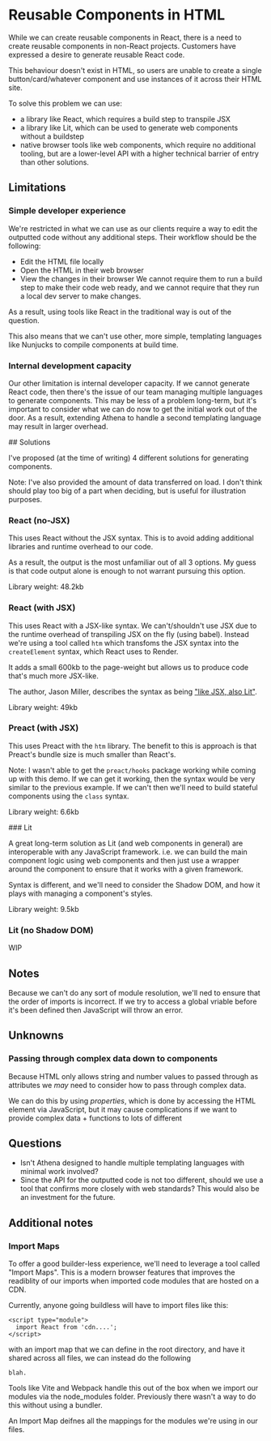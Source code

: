 # Reusable Components in HTML

While we can create reusable components in React, there is a need to create reusable components in non-React projects. Customers have expressed a desire to generate reusable React code.

This behaviour doesn't exist in HTML, so users are unable to create a single button/card/whatever component and use instances of it across their HTML site.

To solve this problem we can use:

- a library like React, which requires a build step to transpile JSX
- a library like Lit, which can be used to generate web components without a buildstep
- native browser tools like web components, which require no additional tooling, but are a lower-level API with a higher technical barrier of entry than other solutions.

## Limitations

### Simple developer experience

We're restricted in what we can use as our clients require a way to edit the outputted code without any additional steps. Their workflow should be the following:

- Edit the HTML file locally
- Open the HTML in their web browser
- View the changes in their browser
  We cannot require them to run a build step to make their code web ready, and we cannot require that they run a local dev server to make changes.

As a result, using tools like React in the traditional way is out of the question.

This also means that we can't use other, more simple, templating languages like Nunjucks to compile components at build time.

### Internal development capacity

Our other limitation is internal developer capacity. If we cannot generate React code, then there's the issue of our team managing multiple languages to generate components. This may be less of a problem long-term, but it's important to consider what we can do now to get the initial work out of the door. As a result, extending Athena to handle a second templating language may result in larger overhead.

## Solutions

I've proposed (at the time of writing) 4 different solutions for generating components.

Note: I've also provided the amount of data transferred on load. I don't think should play too big of a part when deciding, but is useful for illustration purposes.

### React (no-JSX)

This uses React without the JSX syntax. This is to avoid adding additional libraries and runtime overhead to our code.

As a result, the output is the most unfamiliar out of all 3 options. My guess is that code output alone is enough to not warrant pursuing this option.

Library weight: 48.2kb

### React (with JSX)

This uses React with a JSX-like syntax. We can't/shouldn't use JSX due to the runtime overhead of transpiling JSX on the fly (using babel). Instead we're using a tool called `htm` which transfoms the JSX syntax into the `createElement` syntax, which React uses to Render.

It adds a small 600kb to the page-weight but allows us to produce code that's much more JSX-like.

The author, Jason Miller, describes the syntax as being ["like JSX, also Lit"](feature/improve-messaging-when-syncing).

Library weight: 49kb

### Preact (with JSX)

This uses Preact with the `htm` library. The benefit to this is approach is that Preact's bundle size is much smaller than React's.

Note: I wasn't able to get the `preact/hooks` package working while coming up with this demo. If we can get it working, then the syntax would be very similar to the previous example. If we can't then we'll need to build stateful components using the `class` syntax.

Library weight: 6.6kb

### Lit

A great long-term solution as Lit (and web components in general) are interoperable with any JavaScript framework. i.e. we can build the main component logic using web components and then just use a wrapper around the component to ensure that it works with a given framework.

Syntax is different, and we'll need to consider the Shadow DOM, and how it plays with managing a component's styles.

Library weight: 9.5kb 

### Lit (no Shadow DOM)

WIP

## Notes

Because we can't do any sort of module resolution, we'll ned to ensure that the order of imports is incorrect. If we try to access a global vriable before it's been defined then JavaScript will throw an error.

## Unknowns

### Passing through complex data down to components

Because HTML only allows string and number values to passed through as attributes we _may_ need to consider how to pass through complex data.

We can do this by using _properties_, which is done by accessing the HTML element via JavaScript, but it may cause complications if we want to provide complex data + functions to lots of different

## Questions

- Isn't Athena designed to handle multiple templating languages with minimal work involved?
- Since the API for the outputted code is not too different, should we use a tool that confirms more closely with web standards? This would also be an investment for the future.

## Additional notes

### Import Maps

To offer a good builder-less experience, we'll need to leverage a tool called "Import Maps". This is a modern browser features that improves the readiblity of our imports when imported code modules that are hosted on a CDN.

Currently, anyone going buildless will have to import files like this:

```
<script type="module">
  import React from 'cdn....';
</script>
```

with an import map that we can define in the root directory, and have it shared across all files, we can instead do the following

```
blah.
```

Tools like Vite and Webpack handle this out of the box when we import our modules via the node_modules folder. Previously there wasn't a way to do this without using a bundler.

An Import Map deifnes all the mappings for the modules we're using in our files.
